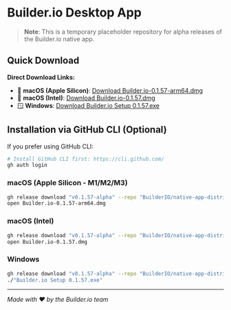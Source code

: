 # Builder.io Desktop App

> **Note**: This is a temporary placeholder repository for alpha releases of the Builder.io native app.

## Quick Download

**Direct Download Links:**
- 🍎 **macOS (Apple Silicon)**: [Download Builder.io-0.1.57-arm64.dmg](https://github.com/BuilderIO/native-app-distribution/releases/download/v0.1.57-alpha/Builder.io-0.1.57-arm64.dmg)
- 🍎 **macOS (Intel)**: [Download Builder.io-0.1.57.dmg](https://github.com/BuilderIO/native-app-distribution/releases/download/v0.1.57-alpha/Builder.io-0.1.57.dmg)  
- 🪟 **Windows**: [Download Builder.io Setup 0.1.57.exe](https://github.com/BuilderIO/native-app-distribution/releases/download/v0.1.57-alpha/Builder.io.Setup.0.1.57.exe)

## Installation via GitHub CLI (Optional)

If you prefer using GitHub CLI:

```bash
# Install GitHub CLI first: https://cli.github.com/
gh auth login
```

### macOS (Apple Silicon - M1/M2/M3)
```bash
gh release download "v0.1.57-alpha" --repo "BuilderIO/native-app-distribution" --pattern "Builder.io-0.1.57-arm64.dmg"
open Builder.io-0.1.57-arm64.dmg
```

### macOS (Intel)
```bash
gh release download "v0.1.57-alpha" --repo "BuilderIO/native-app-distribution" --pattern "Builder.io-0.1.57.dmg"
open Builder.io-0.1.57.dmg
```

### Windows  
```bash
gh release download "v0.1.57-alpha" --repo "BuilderIO/native-app-distribution" --pattern "Builder.io Setup 0.1.57.exe"
./"Builder.io Setup 0.1.57.exe"
```

---

*Made with ❤️ by the Builder.io team*
